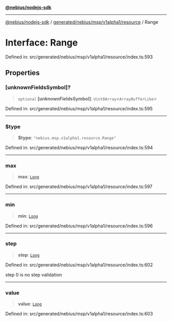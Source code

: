 [**@nebius/nodejs-sdk**](../../../../../../README.md)

---

[@nebius/nodejs-sdk](../../../../../../README.md) / [generated/nebius/msp/v1alpha1/resource](../README.md) / Range

# Interface: Range

Defined in: src/generated/nebius/msp/v1alpha1/resource/index.ts:593

## Properties

### \[unknownFieldsSymbol\]?

> `optional` **\[unknownFieldsSymbol\]**: `Uint8Array`\<`ArrayBufferLike`\>

Defined in: src/generated/nebius/msp/v1alpha1/resource/index.ts:595

---

### $type

> **$type**: `"nebius.msp.v1alpha1.resource.Range"`

Defined in: src/generated/nebius/msp/v1alpha1/resource/index.ts:594

---

### max

> **max**: [`Long`](../../../../../../runtime/protos/core/classes/Long.md)

Defined in: src/generated/nebius/msp/v1alpha1/resource/index.ts:597

---

### min

> **min**: [`Long`](../../../../../../runtime/protos/core/classes/Long.md)

Defined in: src/generated/nebius/msp/v1alpha1/resource/index.ts:596

---

### step

> **step**: [`Long`](../../../../../../runtime/protos/core/classes/Long.md)

Defined in: src/generated/nebius/msp/v1alpha1/resource/index.ts:602

step 0 is no step validation

---

### value

> **value**: [`Long`](../../../../../../runtime/protos/core/classes/Long.md)

Defined in: src/generated/nebius/msp/v1alpha1/resource/index.ts:603
